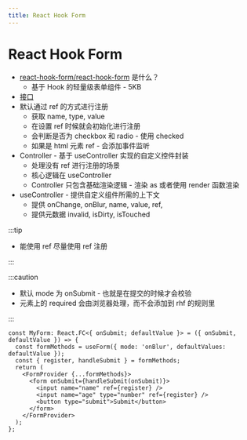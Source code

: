 ```yaml
---
title: React Hook Form
---
```


# React Hook Form

- [react-hook-form/react-hook-form](https://github.com/react-hook-form/react-hook-form) 是什么？
  - 基于 Hook 的轻量级表单组件 - 5KB
- [接口](https://react-hook-form.com/zh/api/)
- 默认通过 ref 的方式进行注册
  - 获取 name, type, value
  - 在设置 ref 时候就会初始化进行注册
  - 会判断是否为 checkbox 和 radio - 使用 checked
  - 如果是 html 元素 ref - 会添加事件监听
- Controller - 基于 useController 实现的自定义控件封装
  - 处理没有 ref 进行注册的场景
  - 核心逻辑在 useController
  - Controller 只包含基础渲染逻辑 - 渲染 as 或者使用 render 函数渲染
- useController - 提供自定义组件所需的上下文
  - 提供 onChange, onBlur, name, value, ref,
  - 提供元数据 invalid, isDirty, isTouched

:::tip

- 能使用 ref 尽量使用 ref 注册

:::

:::caution

- 默认 mode 为 onSubmit - 也就是在提交的时候才会校验
- 元素上的 required 会由浏览器处理，而不会添加到 rhf 的规则里

:::

```tsx
const MyForm: React.FC<{ onSubmit; defaultValue }> = ({ onSubmit, defaultValue }) => {
  const formMethods = useForm({ mode: 'onBlur', defaultValues: defaultValue });
  const { register, handleSubmit } = formMethods;
  return (
    <FormProvider {...formMethods}>
      <form onSubmit={handleSubmit(onSubmit)}>
        <input name="name" ref={register} />
        <input name="age" type="number" ref={register} />
        <button type="submit">Submit</button>
      </form>
    </FormProvider>
  );
};
```
